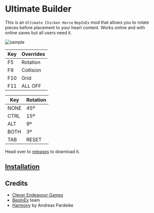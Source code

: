 # Ultimate Builder
This is an `Ultimate Chicken Horse` `BepInEx` mod that allows you to rotate pieces before placement to your heart content. Works online and with online saves but all users need it.

![sample](https://i.imgur.com/MoLDPuo.gif)

| Key  | Overrides |
| ---  |       --- |
| F5   |  Rotation |
| F9   | Collision |
| F10  |      Grid |
| F11  |   ALL OFF |

| Key  |  Rotation |
| ---  |       --- |
| NONE |       45º |
| CTRL |       15º |
| ALT  |        9º |
| BOTH |        3º |
| TAB  |     RESET |

Head over to [releases](https://github.com/notfood/UCH-UltimateBuilder/releases) to download it.

## [Installation](https://github.com/notfood/UCH-UltimateBuilder/wiki/Installation)
## Credits
- [Clever Endeavour Games](https://www.cleverendeavourgames.com/)
- [BepInEx](https://github.com/BepInEx/BepInEx) team
- [Harmony](https://github.com/pardeike/Harmony) by Andreas Pardeike
